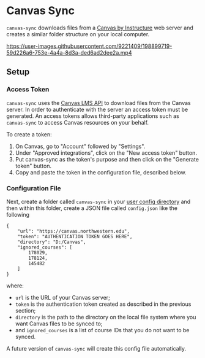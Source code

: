 # Canvas Sync

`canvas-sync` downloads files from a [Canvas by Instructure](https://www.instructure.com/canvas) web server and creates a similar folder structure on your local computer.

https://user-images.githubusercontent.com/9221409/198899719-59d226a6-753e-4a4a-8d3a-ded6ad2dee2a.mp4

## Setup

### Access Token

`canvas-sync` uses the [Canvas LMS API](https://canvas.instructure.com/doc/api/) to download files from the Canvas server.
In order to authenticate with the server an access token must be generated. An access tokens allows third-party applications such as `canvas-sync` to access Canvas resources on your behalf.

To create a token:

1. On Canvas, go to "Account" followed by "Settings".
2. Under "Approved integrations", click on the "New access token" button.
3. Put canvas-sync as the token's purpose and then click on the "Generate token" button.
4. Copy and paste the token in the configuration file, described below.

### Configuration File

Next, create a folder called `canvas-sync` in your [user config directory](https://pkg.go.dev/os#UserConfigDir) and then within this folder, create a JSON file called `config.json` like the following

```
{
    "url": "https://canvas.northwestern.edu",
    "token": "AUTHENTICATION TOKEN GOES HERE",
    "directory": "D:/Canvas",
    "ignored_courses": [
        178029,
        178124,
        145482
    ]
}
```
where:

* `url` is the URL of your Canvas server;
* `token` is the authentication token created as described in the previous section;
* `directory` is the path to the directory on the local file system where you want Canvas files to be synced to;
* and `ignored_courses` is a list of course IDs that you do not want to be synced.

A future version of `canvas-sync` will create this config file automatically.


